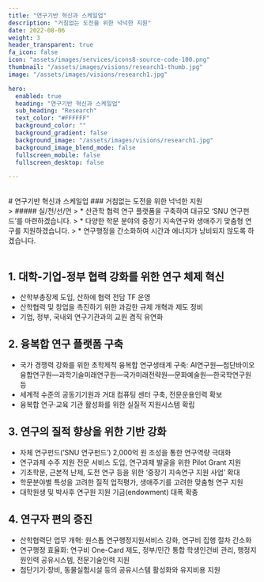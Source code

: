 ```yaml
---
title: "연구기반 혁신과 스케일업"
description: "거침없는 도전을 위한 넉넉한 지원"
date: 2022-08-06
weight: 3
header_transparent: true
fa_icon: false
icon: "assets/images/services/icons8-source-code-100.png"
thumbnail: "/assets/images/visions/research1-thumb.jpg"
image: "/assets/images/visions/research1.jpg"

hero:
  enabled: true
  heading: "연구기반 혁신과 스케일업"
  sub_heading: "Research"
  text_color: "#FFFFFF"
  background_color: ""
  background_gradient: false
  background_image: "/assets/images/visions/research1.jpg"
  background_image_blend_mode: false
  fullscreen_mobile: false
  fullscreen_desktop: false

---
```

<br>
# 연구기반 혁신과 스케일업
### 거침없는 도전을 위한 넉넉한 지원


<br>
> ##### 실/천/선/언
> * 산관학 협력 연구 플랫폼을 구축하여 대규모 ‘SNU 연구펀드’를 마련하겠습니다.
> * 다양한 학문 분야의 중장기 지속연구와 생애주기 맞춤형 연구를 지원하겠습니다.
> * 연구행정을 간소화하여 시간과 에너지가 낭비되지 않도록 하겠습니다.


<br>
<br>

## 1. 대학-기업-정부 협력 강화를 위한 연구 체제 혁신
- 산학부총장제 도입, 산하에 협력 전담 TF 운영
- 산학협력 및 창업을 촉진하기 위한 과감한 규제 개혁과 제도 정비
- 기업, 정부, 국내외 연구기관과의 교원 겸직 유연화

## 2. 융복합 연구 플랫폼 구축
- 국가 경쟁력 강화를 위한 초학제적 융복합 연구생태계 구축: AI연구원—첨단바이오융합연구원—과학기술미래연구원—국가미래전략원—문화예술원—한국학연구원 등
- 세계적 수준의 공동기기원과 거대 컴퓨팅 센터 구축, 전문운용인력 확보
- 융복합 연구·교육 기관 활성화를 위한 실질적 지원시스템 확립

## 3. 연구의 질적 향상을 위한 기반 강화
- 자체 연구펀드(‘SNU 연구펀드’) 2,000억 원 조성을 통한 연구역량 극대화
- 연구과제 수주 지원 전문 서비스 도입, 연구과제 발굴을 위한 Pilot Grant 지원
- 기초학문, 근본적 난제, 도전 연구 등을 위한 ‘중장기 지속연구 지원 사업’ 확대
- 학문분야별 특성을 고려한 질적 업적평가, 생애주기를 고려한 맞춤형 연구 지원
- 대학원생 및 박사후 연구원 지원 기금(endowment) 대폭 확충

## 4. 연구자 편의 증진
- 산학협력단 업무 개혁: 원스톱 연구행정지원서비스 강화, 연구비 집행 절차 간소화
- 연구행정 효율화: 연구비 One-Card 제도, 정부/민간 통합 학생인건비 관리, 행정지원인력 공유시스템, 전문기술인력 지원
- 첨단기기·장비, 동물실험시설 등의 공유시스템 활성화와 유지비용 지원